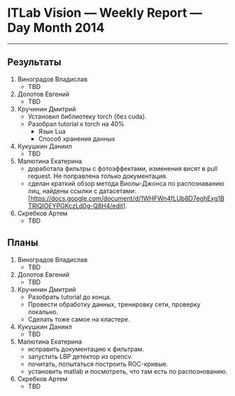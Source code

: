 # ITLab Vision — Weekly Report — Day Month 2014

----------------

## Результаты

  1. Виноградов Владислав
     - TBD
  1. Долотов Евгений
     - TBD
  1. Кручинин Дмитрий
     - Установил библиотеку torch (без cuda).
     - Разобрал tutorial к torch на 40%
        * Язык Lua
        * Способ хранения данных
  1. Кукушкин Даниил
     - TBD
  1. Малютина Екатерина
     - доработала фильтры с фотоэффектами, изменения висят в pull request. Не поправлена только документация.
     - сделан краткий обзор метода Виолы-Джонса по распознаванию лиц, найдены ссылки с датасетами: [https://docs.google.com/document/d/1WHFWn4fLUb8D7eghExg1BTRlQIOEYPGKczLd0g-Q8H4/edit].
  1. Скребков Артем
     - TBD

## Планы

  1. Виноградов Владислав
     - TBD
  1. Долотов Евгений
     - TBD
  1. Кручинин Дмитрий
     - Разобрать tutorial до конца.
     - Провести обработку данных, тренировку сети, проверку локально.
     - Сделать тоже самое на кластере.
  1. Кукушкин Даниил
     - TBD
  1. Малютина Екатерина
     - исправить документацию к фильтрам.
     - запустить LBP детектор из opencv.
     - почитать, попытаться построить ROC-кривые.
     - установить matlab и посмотреть, что там есть по распознованию.
  1. Скребков Артем
     - TBD
